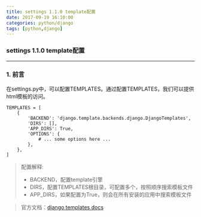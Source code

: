 ```yaml
---
title: settings 1.1.0 template配置
date: 2017-09-19 16:10:00
categories: python/django
tags: [python,django]
---
```

### settings 1.1.0 template配置

---

### 1. 前言
在settings.py中，可以配置TEMPLATES。通过配置TEMPLATES，我们可以提供html模板的访问。
```
TEMPLATES = [
    {
        'BACKEND': 'django.template.backends.django.DjangoTemplates',
        'DIRS': [],
        'APP_DIRS': True,
        'OPTIONS': {
            # ... some options here ...
        },
    },
]
```

> 配置解释:
> - BACKEND，配置template引擎
> - DIRS，配置TEMPLATES根目录，可配置多个，按照顺序搜索模板文件
> - APP_DIRS，如果配置为True，则会在所有安装的应用中搜索模板文件

> 官方文档：[django templates docs](https://docs.djangoproject.com/en/1.11/topics/templates/)
